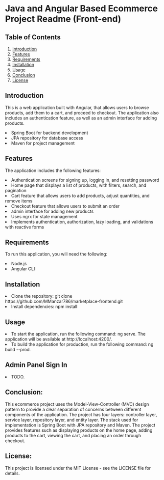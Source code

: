 # Java and Angular Based Ecommerce Project Readme (Front-end)

## Table of Contents
1.  <a href="#l1">Introduction</a>
2.  <a href="#l2">Features</a>
3.  <a href="#l3">Requirements</a>
4.  <a href="#l4">Installation</a>
5.  <a href="#l5">Usage</a>
6.  <a href="#l6">Conclusion</a>
7.  <a href="#l7">License</a>

## <h2 id="l1">Introduction</h2>
This is a web application built with Angular, that allows users to browse products, add them to a cart, and proceed to checkout. The application also includes an authentication feature, as well as an admin interface for adding products.
<li>Spring Boot for backend development</li>
<li>JPA repository for database access</li>
<li>Maven for project management</li>

## <h2 id="l2">Features</h2>
The application includes the following features:

<li>Authentication screens for signing up, logging in, and resetting password</li>
<li>Home page that displays a list of products, with filters, search, and pagination</li>
<li>Cart feature that allows users to add products, adjust quantities, and remove items</li>
<li>Checkout feature that allows users to submit an order</li>
<li>admin interface for adding new products</li>
<li>Uses ngrx for state management</li>
<li>Implements authentication, authorization, lazy loading, and validations with reactive forms</li>

## <h2 id="l3">Requirements</h2>
To run this application, you will need the following:
<li>Node.js</li>
<li>Angular CLI</li>

## <h2 id="l4">Installation</h2>
<li>Clone the repository: git clone https://github.com/MManzar786/marketplace-frontend.git</li>
<li>Install dependencies: npm install</li>

## <h2 id="l5">Usage</h2>
<li>To start the application, run the following command: ng serve. The application will be available at http://localhost:4200/.</li>
<li>To build the application for production, run the following command: ng build --prod.</li>

### <h2 id="l5">Admin Panel Sign In</h2>
<li>TODO.</li>

## <h2 id="l6">Conclusion:</h2>
This ecommerce project uses the Model-View-Controller (MVC) design pattern to provide a clear separation of concerns between different components of the application. The project has four layers: controller layer, service layer, repository layer, and entity layer. The stack used for implementation is Spring Boot with JPA repository and Maven. The project provides features such as displaying products on the home page, adding products to the cart, viewing the cart, and placing an order through checkout.

## <h2 id="l7">License:</h2>
This project is licensed under the MIT License - see the LICENSE file for details.
